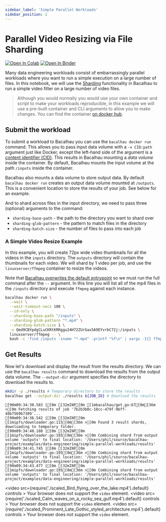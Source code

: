 ```yaml
---
sidebar_label: 'Simple Parallel Workloads'
sidebar_position: 2
---
```

# Parallel Video Resizing via File Sharding

[![Open In Colab](https://colab.research.google.com/assets/colab-badge.svg)](https://colab.research.google.com/github/bacalhau-project/examples/blob/main/data-engineering/simple-parallel-workloads/index.ipynb)
[![Open In Binder](https://mybinder.org/badge.svg)](https://mybinder.org/v2/gh/bacalhau-project/examples/HEAD?labpath=data-engineering%2Fsimple-parallel-workloads%2Findex.ipynb)

Many data engineering workloads consist of embarrassingly parallel workloads where you want to run a simple execution on a large number of files. In this notebook, we will use the [Sharding](https://docs.bacalhau.org/getting-started/parallel-workloads) functionality in Bacalhau to run a simple video filter on a large number of video files.

> Although you would normally you would use your own container and script to make your workloads reproducible, in this example we will use a pre-built container and CLI arguments to allow you to make changes. You can find the container [on docker hub](https://hub.docker.com/r/linuxserver/ffmpeg).

## Submit the workload

To submit a workload to Bacalhau you can use the `bacalhau docker run` command. This allows you to pass input data volume with a `-v CID:path` argument just like Docker, except the left-hand side of the argument is a [content identifier (CID)](https://github.com/multiformats/cid). This results in Bacalhau mounting a *data volume* inside the container. By default, Bacalhau mounts the input volume at the path `/inputs` inside the container.

Bacalhau also mounts a data volume to store output data. By default `bacalhau docker run` creates an output data volume mounted at `/outputs`. This is a convenient location to store the results of your job. See below for an example.

And to shard across files in the input directory, we need to pass three (optional) arguments to the command:

* `sharding-base-path` - the path to the directory you want to shard over
* `sharding-glob-pattern` - the pattern to match files in the directory
* `sharding-batch-size` - the number of files to pass into each job

### A Simple Video Resize Example

In this example, you will create 72px wide video thumbnails for all the videos in the `inputs` directory. The `outputs` directory will contain the thumbnails for each video. We will shard by 1 video per job, and use the `linuxserver/ffmpeg` container to resize the videos.

Note that [Bacalhau overwrites the default entrypoint](https://github.com/filecoin-project/bacalhau/blob/v0.2.3/cmd/bacalhau/docker_run.go#L64) so we must run the full command after the `--` argument. In this line you will list all of the mp4 files in the `/inputs` directory and execute `ffmpeg` against each instance.


```bash
bacalhau docker run \
  --wait \
  --wait-timeout-secs 100 \
  --id-only \
  --sharding-base-path "/inputs" \
  --sharding-glob-pattern "*.mp4" \
  --sharding-batch-size 1 \
  -v Qmd9CBYpdgCLuCKRtKRRggu24H72ZUrGax5A9EYvrbC72j:/inputs \
  linuxserver/ffmpeg -- \
  bash -c 'find /inputs -iname "*.mp4" -printf "%f\n" | xargs -I{} ffmpeg -y -i /inputs/{} -vf "scale=-1:72,setsar=1:1" /outputs/scaled_{}'

```

## Get Results

Now let's download and display the result from the results directory. We can use the `bacalhau results` command to download the results from the output data volume. The `--output-dir` argument specifies the directory to download the results to.


```bash
mkdir -p ./results # Temporary directory to store the results
bacalhau get --output-dir ./results ${JOB_ID} # Download the results
```

    [90m09:34:30.583 |[0m [32mINF[0m [1mbacalhau/get.go:67[0m[36m >[0m Fetching results of job '7b2b3b0c-18cc-479f-9bff-48b7569b7389'...
    [90m09:34:36.542 |[0m [32mINF[0m [1mipfs/downloader.go:115[0m[36m >[0m Found 3 result shards, downloading to temporary folder.
    [90m09:34:40.188 |[0m [32mINF[0m [1mipfs/downloader.go:195[0m[36m >[0m Combining shard from output volume 'outputs' to final location: '/Users/phil/source/bacalhau-project/examples/data-engineering/simple-parallel-workloads/results'
    [90m09:34:41.745 |[0m [32mINF[0m [1mipfs/downloader.go:195[0m[36m >[0m Combining shard from output volume 'outputs' to final location: '/Users/phil/source/bacalhau-project/examples/data-engineering/simple-parallel-workloads/results'
    [90m09:34:43.477 |[0m [32mINF[0m [1mipfs/downloader.go:195[0m[36m >[0m Combining shard from output volume 'outputs' to final location: '/Users/phil/source/bacalhau-project/examples/data-engineering/simple-parallel-workloads/results'


<!-- This is for the benefit of the documentation -->
<video src={require('./scaled_Bird_flying_over_the_lake.mp4').default} controls  >
Your browser does not support the <code>video</code> element.
</video>
<video src={require('./scaled_Calm_waves_on_a_rocky_sea_gulf.mp4').default} controls  >
Your browser does not support the <code>video</code> element.
</video>
<video src={require('./scaled_Prominent_Late_Gothic_styled_architecture.mp4').default} controls  >
Your browser does not support the <code>video</code> element.
</video>
